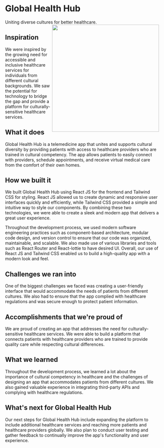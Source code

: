 # Global Health Hub 
Uniting diverse cultures for better healthcare.
<img src=https://user-images.githubusercontent.com/74983536/221408675-a9810488-2257-492c-b55b-0defab63aa9f.gif width=350 align="right">

## Inspiration

 We were inspired by the growing need for accessible and inclusive healthcare services for individuals from different cultural backgrounds. We saw the potential for technology to bridge the gap and provide a platform for culturally-sensitive healthcare services.

## What it does

Global Health Hub is a telemedicine app that unites and supports cultural diversity by providing patients with access to healthcare providers who are trained in cultural competency. The app allows patients to easily connect with providers, schedule appointments, and receive virtual medical care from the comfort of their
 own homes.

## How we built it

We built Global Health Hub using React JS for the frontend and Tailwind CSS for styling. React JS allowed us to create dynamic and responsive user interfaces quickly and efficiently, while Tailwind CSS provided a simple and intuitive way to style our components. By combining these two technologies, we were able to create a sleek and modern app that delivers a great user experience.

Throughout the development process, we used modern software engineering practices such as component-based architecture, modular code design, and version control to ensure that our code was organized, maintainable, and scalable. We also made use of various libraries and tools such as React Router and React-lottie to have desired UI.
Overall, our use of React JS and Tailwind CSS enabled us to build a high-quality app with a modern look and feel.

## Challenges we ran into

One of the biggest challenges we faced was creating a user-friendly interface that would accommodate the needs of patients from different cultures. We also had to ensure that the app complied with healthcare regulations and was secure enough to protect patient information.

## Accomplishments that we're proud of

We are proud of creating an app that addresses the need for culturally-sensitive healthcare services. We were able to build a platform that connects patients with healthcare providers who are trained to provide quality care while respecting cultural differences.

## What we learned

 Throughout the development process, we learned a lot about the importance of cultural competency in healthcare and the challenges of designing an app that accommodates patients from different cultures. We also gained valuable experience in integrating third-party APIs and complying with healthcare regulations.

## What's next for Global Health Hub

Our next steps for Global Health Hub include expanding the platform to include additional healthcare services and reaching more patients and healthcare providers globally. We also plan to conduct user testing and gather feedback to continually improve the app's functionality and user experience.
